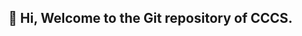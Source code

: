 ## 👋 Hi, Welcome to the Git repository of CCCS. 

<!---
CCCSD2/CCCSD2 is a ✨ special ✨ repository because its `README.md` (this file) appears on your GitHub profile.
You can click the Preview link to take a look at your changes.
--->
